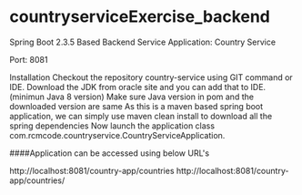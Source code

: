 # countryserviceExercise_backend

Spring Boot 2.3.5 Based Backend Service
Application: Country Service

Port: 8081

Installation
Checkout the repository country-service using GIT command or IDE.
Download the JDK from oracle site and you can add that to IDE. (minimun Java 8 version)
Make sure Java version in pom and the downloaded version are same
As this is a maven based spring boot application, we can simply use maven clean install to download all the spring dependencies
Now launch the application class com.rcmcode.countryservice.CountryServiceApplication.


####Application can be accessed using below URL's


http://localhost:8081/country-app/countries
http://localhost:8081/country-app/countries/<name>
